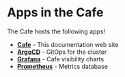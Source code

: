 # Apps in the Cafe

The Cafe hosts the following apps!

* **[Cafe](https://tonygilkerson.us)** - This documentation web site
* **[ArgoCD](https://argocd.tonygilkerson.us)** - GitOps for the cluster
* **[Grafana](https://grafana.tonygilkerson.us)** - Cafe visibility charts
* **[Prometheus](https://prometheus.tonygilkerson.us)** -  Metrics database
